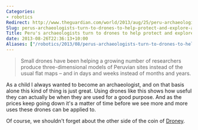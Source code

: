 ```yaml
---
Categories:
- robotics
Redirect: http://www.theguardian.com/world/2013/aug/25/peru-archaeologists-drones-ancient-ruins
Slug: perus-archaeologists-turn-to-drones-to-help-protect-and-explore-ancient-ruins
Title: Peru's archaeologists turn to drones to help protect and explore ancient ruins
date: 2013-08-26T22:36:13+10:00
Aliases: ["/robotics/2013/08/perus-archaeologists-turn-to-drones-to-help-protect-and-explore-ancient-ruins/"]
---
```


>Small drones have been helping a growing number of researchers produce three-dimensional models of Peruvian sites instead of the usual flat maps – and in days and weeks instead of months and years.

As a child I always wanted to become an archaeologist, and on that basis alone this kind of thing is just great. Using drones like this shows how useful they can actually be when they are used for a good purpose. And as the prices keep going down it's a matter of time before we see more and more uses these drones can be applied to.

Of course, we shouldn't forget about the other side of the coin of [Droney](http://www.dailykos.com/story/2012/05/28/1094024/-Droney).

